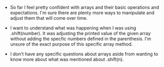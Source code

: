 - So far I feel pretty confident with arrays and their basic operations and expectations. I'm sure there are plenty more ways to manipulate and adjust them that will come over time. 

- I want to understand what was happening when I was using .shift(number). It was adjusting the printed value of the given array without adding the specfic numbers defined in the parenthesis. I'm unsure of the exact purpose of this specific array method. 

- I don't have any specific questions about arrays aside from wanting to know more about what was mentioned about .shift(n). 
